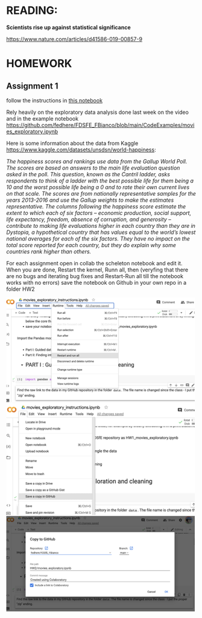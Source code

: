 # READING: 
**Scientists rise up against statistical significance**

https://www.nature.com/articles/d41586-019-00857-9

# HOMEWORK

## Assignment 1
follow the instructions in [this notebook](https://github.com/fedhere/FDSfE_FBianco/blob/main/HW2/happiness_instructions.ipynb)

Rely heavily on the exploratory data analysis done last week on the video and in the example notebook 
https://github.com/fedhere/FDSFE_FBianco/blob/main/CodeExamples/movies_exploratory.ipynb

Here is some information about the data from Kaggle https://www.kaggle.com/datasets/unsdsn/world-happiness:

_The happiness scores and rankings use data from the Gallup World Poll. The scores are based on answers to the main life evaluation question asked in the poll. This question, known as the Cantril ladder, asks respondents to think of a ladder with the best possible life for them being a 10 and the worst possible life being a 0 and to rate their own current lives on that scale. The scores are from nationally representative samples for the years 2013-2016 and use the Gallup weights to make the estimates representative. The columns following the happiness score estimate the extent to which each of six factors – economic production, social support, life expectancy, freedom, absence of corruption, and generosity – contribute to making life evaluations higher in each country than they are in Dystopia, a hypothetical country that has values equal to the world’s lowest national averages for each of the six factors. They have no impact on the total score reported for each country, but they do explain why some countries rank higher than others._



For each assignment open in collab the scheleton notebook and edit it. When you are done, Restart the kernel, Runn all, then (veryfing that there are no bugs and iterating bug fixes and Restart-Run all till  the notebook works with no errors) save the notebook on Github in your own repo in a folder HW2


<img src="../imgs/Screen Shot 2022-09-09 at 12.00.57 PM.png" width=500>


<img src="../imgs/Screen Shot 2022-09-09 at 12.01.38 PM.png" width=500>


<img src="../imgs/Screen Shot 2022-09-09 at 12.01.28 PM.png" width=500>
